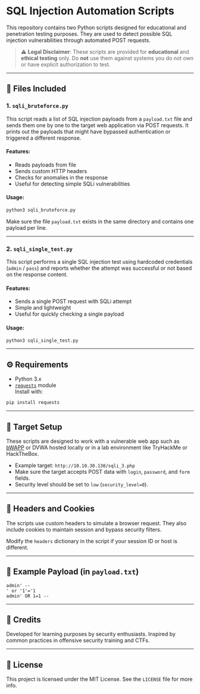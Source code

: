 # SQL Injection Automation Scripts

This repository contains two Python scripts designed for educational and penetration testing purposes. They are used to detect possible SQL injection vulnerabilities through automated POST requests.

> ⚠️ **Legal Disclaimer**: These scripts are provided for **educational** and **ethical testing** only. Do **not** use them against systems you do not own or have explicit authorization to test.

---

## 📁 Files Included

### 1. `sqli_bruteforce.py`

This script reads a list of SQL injection payloads from a `payload.txt` file and sends them one by one to the target web application via POST requests. It prints out the payloads that might have bypassed authentication or triggered a different response.

#### Features:
- Reads payloads from file
- Sends custom HTTP headers
- Checks for anomalies in the response
- Useful for detecting simple SQLi vulnerabilities

#### Usage:
```bash
python3 sqli_bruteforce.py
```

Make sure the file `payload.txt` exists in the same directory and contains one payload per line.

---

### 2. `sqli_single_test.py`

This script performs a single SQL injection test using hardcoded credentials (`admin` / `pass`) and reports whether the attempt was successful or not based on the response content.

#### Features:
- Sends a single POST request with SQLi attempt
- Simple and lightweight
- Useful for quickly checking a single payload

#### Usage:
```bash
python3 sqli_single_test.py
```

---

## ⚙️ Requirements

- Python 3.x
- [`requests`](https://pypi.org/project/requests/) module  
Install with:
```bash
pip install requests
```

---

## 🧪 Target Setup

These scripts are designed to work with a vulnerable web app such as [bWAPP](http://www.itsecgames.com/) or DVWA hosted locally or in a lab environment like TryHackMe or HackTheBox.

- Example target: `http://10.10.30.130/sqli_3.php`
- Make sure the target accepts POST data with `login`, `password`, and `form` fields.
- Security level should be set to `low` (`security_level=0`).

---

## 🔐 Headers and Cookies

The scripts use custom headers to simulate a browser request. They also include cookies to maintain session and bypass security filters.

Modify the `headers` dictionary in the script if your session ID or host is different.

---

## 📌 Example Payload (in `payload.txt`)

```
admin' --
' or '1'='1
admin' OR 1=1 --
```

---

## 🙏 Credits

Developed for learning purposes by security enthusiasts. Inspired by common practices in offensive security training and CTFs.

---

## 📜 License

This project is licensed under the MIT License. See the `LICENSE` file for more info.
